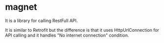 # magnet
It is a library for calling RestFull API.

It is similar to Retrofit but the difference is that it uses HttpUrlConnection for API calling and it handles "No internet connection" condition.
